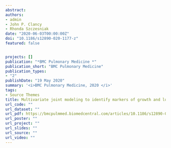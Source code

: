 ```yaml
---
abstract: 
authors:
- admin
- John P. Clancy
- Rhonda Szczesniak
date: "2020-06-03T00:00:00Z"
doi: "10.1186/s12890-020-1177-z"
featured: false


projects: []
publication: "*BMC Pulmonary Medicine *"
publication_short: "BMC Pulmonary Medicine"
publication_types: 
- "2"
publishDate: "19 May 2020"
summary: '<i>BMC Pulmonary Medicine, 2020 </i>'
tags:
- Source Themes
title: Multivariate joint modeling to identify markers of growth and lung function decline that predict cystic fibrosis pulmonary exacerbation onset Outcomes.
url_code: ""
url_dataset: ""
url_pdf: https://bmcpulmmed.biomedcentral.com/articles/10.1186/s12890-020-1177-z
url_poster: ""
url_project: ""
url_slides: ""
url_source: ""
url_video: ""
---
```

